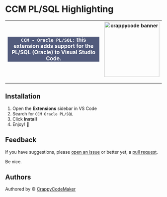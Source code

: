 # CCM PL/SQL Highlighting

| <p style="background:#525B7C; font-size:17px; color: white">`CCM - Oracle PL/SQL:` this extension adds support for the PL/SQL (Oracle) to Visual Studio Code.</p> | <a href="https://marketplace.visualstudio.com/items?itemName=CrappyCodeMaker.crappycode-theme"><img alt="crappycode banner" width="177" src="https://raw.githubusercontent.com/CrappyCodeMaker/Crappy-Code-Maker-Theme/main_theme/images/title.png"></a> |
| ----------------------------------------------------------------------------------------------------------------------------------------------------------------- | :------------------------------------------------------------------------------------------------------------------------------------------------------------------------------------------------------------------------------------------------------: |

---

## Installation

1. Open the **Extensions** sidebar in VS Code
1. Search for `CCM Oracle PL/SQL`
1. Click **Install**
1. Enjoy! 🎉

## Feedback

If you have suggestions, please [open an issue](https://github.com/CrappyCodeMaker/CCM-OraclePLSQL/issues) or better yet, a [pull request](https://github.com/CrappyCodeMaker/CCM-OraclePLSQL/pulls).

Be nice.

## Authors

Authored by © [CrappyCodeMaker](https://github.com/CrappyCodeMaker)
